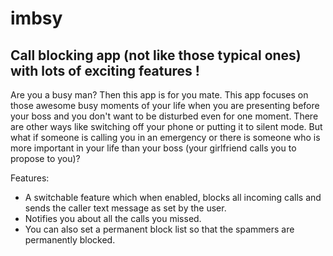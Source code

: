 # imbsy

## Call blocking app (not like those typical ones) with lots of exciting features !

Are you a busy man? Then this app is for you mate.
This app focuses on those awesome busy moments of your life when you are presenting before your boss and you don't want to be disturbed even for one moment. There are other ways like switching off your phone or putting it to silent mode. But what if someone is calling you in an emergency or there is someone who is more important in your life than your boss (your girlfriend calls you to propose to you)? 

Features:
- A switchable feature which when enabled, blocks all incoming calls and sends the caller text message as set by the user.
- Notifies you about all the calls you missed.
- You can also set a permanent block list so that the spammers are permanently blocked.